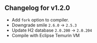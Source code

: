 ## Changelog for v1.2.0

+ Add `fork` option to compiler.
+ Downgrade smile `2.6.0` -> `2.5.3`
+ Update H2 database `2.0.200` -> `2.0.204`
+ Compile with Eclipse Temurin VM

